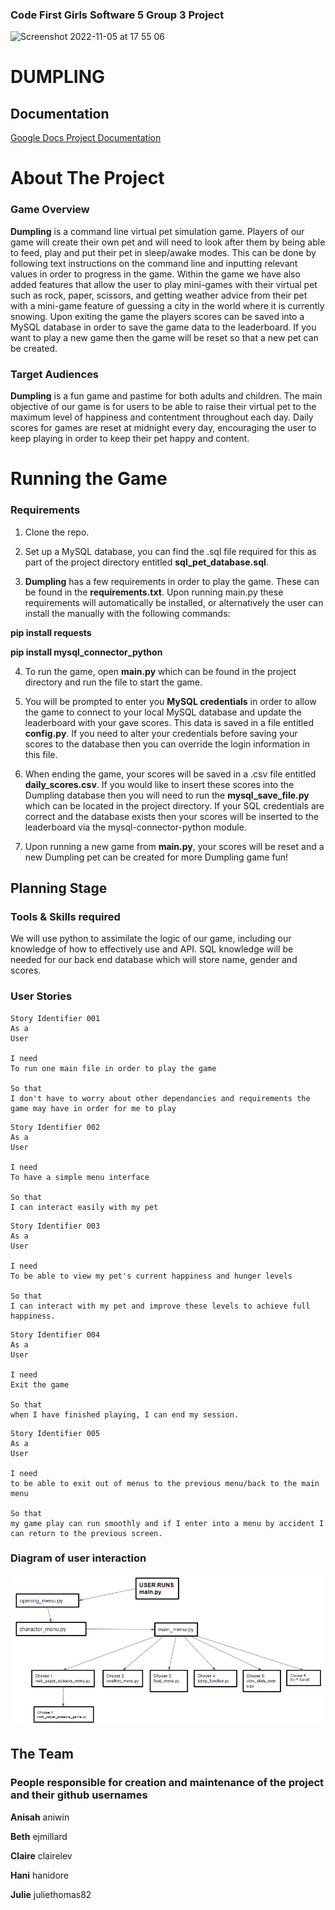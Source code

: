 ### Code First Girls Software 5 Group 3 Project

<img width="413" alt="Screenshot 2022-11-05 at 17 55 06" src="https://user-images.githubusercontent.com/106448997/200134285-af6d0b03-3b65-497f-895b-8df95942b4b6.png">




# **DUMPLING**

## Documentation
[Google Docs Project Documentation](https://docs.google.com/document/d/19PQTlbGiiLJDK4s6xPhei9JLyAA0_1XDn6I9dvttbDI/edit)


# **About The Project** 

### Game Overview

**Dumpling** is a command line virtual pet simulation game. Players of our game will create their own pet and will need to look after them by being able to feed, play and put their pet in sleep/awake modes. This can be done by following text instructions on the command line and inputting relevant values in order to progress in the game. Within the game we have also added features that allow the user to play mini-games with their virtual pet such as rock, paper, scissors, and getting weather advice from their pet with a mini-game feature of guessing a city in the world where it is currently snowing. Upon exiting the game the players scores can be saved into a MySQL database in order to save the game data to the leaderboard. If you want to play a new game then the game will be reset so that a new pet can be created. 

### Target Audiences

**Dumpling** is a fun game and pastime for both adults and children. The main objective of our game is for users to be 
able to raise their virtual pet to the maximum level of happiness and contentment throughout each day. Daily scores for 
games are reset at midnight every day, encouraging the user to keep playing in order to keep their pet happy and 
content.

# Running the Game

### Requirements 

1. Clone the repo.

2. Set up a MySQL database, you can find the .sql file required for this as part of the project directory entitled **sql_pet_database.sql**. 

3. **Dumpling** has a few requirements in order to play the game. These can be found in the **requirements.txt**. Upon
running main.py these requirements will automatically be installed, or alternatively the user can install the manually 
with the following commands:

**pip install requests**

**pip install mysql_connector_python**

4. To run the game, open **main.py** which can be found in the project directory and run the file to start the game. 

5. You will be prompted to enter you **MySQL credentials** in order to allow the game to connect to your local MySQL database and update the leaderboard with your gave scores. This data is saved in a file entitled **config.py**. If you need to alter your credentials before saving your scores to the database then you can override the login information in this file. 

6. When ending the game, your scores will be saved in a .csv file entitled **daily_scores.csv**. If you would like to insert these scores into the Dumpling database then you will need to run the **mysql_save_file.py** which can be located in the project directory. If your SQL credentials are correct and the database exists then your scores will be inserted to the leaderboard via the mysql-connector-python module. 

7. Upon running a new game from **main.py**, your scores will be reset and a new Dumpling pet can be created for more Dumpling game fun!

## Planning Stage

### Tools & Skills required

We will use python to assimilate the logic of our game, including our knowledge of how to effectively use and API.
SQL knowledge will be needed for our back end database which will store name, gender and scores.



### User Stories

```
Story Identifier 001
As a 
User

I need 
To run one main file in order to play the game

So that
I don't have to worry about other dependancies and requirements the game may have in order for me to play

```

```
Story Identifier 002
As a 
User

I need 
To have a simple menu interface

So that
I can interact easily with my pet

```

```
Story Identifier 003
As a 
User

I need 
To be able to view my pet's current happiness and hunger levels

So that
I can interact with my pet and improve these levels to achieve full happiness.

```

```
Story Identifier 004
As a 
User

I need 
Exit the game

So that
when I have finished playing, I can end my session.

```

```
Story Identifier 005
As a 
User

I need 
to be able to exit out of menus to the previous menu/back to the main menu

So that
my game play can run smoothly and if I enter into a menu by accident I can return to the previous screen.

```

### Diagram of user interaction

![img.png](img.png)


## The Team

### People responsible for creation and maintenance of the project and their github usernames

**Anisah** aniwin

**Beth** ejmillard

**Claire** clairelev

**Hani** hanidore

**Julie** juliethomas82
